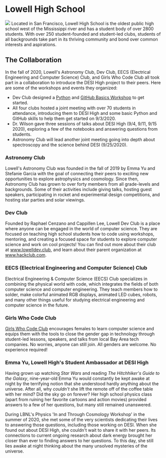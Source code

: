 # Lowell High School
![](https://github.com/michaelJwilson/DESI-HighSchool/blob/master/Partners/Lowell/images/LowellHighSchoolMainEntranceFromEuclyptausStreet.jpg)
Located in San Francisco, Lowell High School is the oldest public high school west of the Mississippi river and has a student body of over 2800 students. With over 250 student-founded and student-led clubs, students of all backgrounds take part in its thriving community and bond over common interests and aspirations. 

## The Collaboration
In the fall of 2020, Lowell's Astronomy Club, Dev Club, EECS (Electrical Engineering and Computer Science) Club, and Girls Who Code Club all took part in a collaboration to introduce the DESI High project to their peers. Here are some of the workshops and events they organized:

- Dev Club designed a [Python](https://www.lowelldev.club/workshop/desi-python-intro) and [GitHub Basics Workshop](https://www.lowelldev.club/workshop/github-intro) to get started.
- All four clubs hosted a joint meeting with over 70 students in attendance, introducing them to DESI High and some basic Python and GitHub skills to help them get started on 9/3/2020.
- Dr. Wilson gave three sessions of talks about DESI High (9/4, 9/11, 9/15 2020), exploring a few of the notebooks and answering questions from students.
- Astronomy Club will lead another joint meeting going into depth about spectroscopy and the science behind DESI (9/25/2020).

### Astronomy Club
Lowell's Astronomy Club was founded in the fall of 2019 by Emma Yu and Stefanie Garcia with the goal of connecting their peers to exciting new opportunities to explore astrophysics and cosmology. Since then, Astronomy Club has grown to over forty members from all grade-levels and backgrounds. Some of their activities include giving talks, hosting guest speakers, participating in rocket and experimental design competitions, and hosting star parties and solar viewings.

### Dev Club
Founded by Raphael Cenzano and Cappillen Lee, Lowell Dev Club is a place where anyone can be engaged in the world of computer science. They are focused on teaching high school students how to code using workshops, mentoring, and creating a focused space for students to explore computer science and work on cool projects! You can find out more about their club at www.lowelldev.club, and learn about their parent organization at www.hackclub.com.

### EECS (Electrical Engineering and Computer Science) Club
Electrical Engineering & Computer Science (EECS) Club specializes in combining the physical world with code, which integrates the fields of both computer science and computer engineering. They teach members how to solder, make colorful animated RGB displays, animated LED cubes, robots, and many other things useful for studying electrical engineering and computer science in the future.

### Girls Who Code Club
[Girls Who Code Club](https://girlswhocode.com/) encourages females to learn computer science and equips them with the tools to close the gender gap in technology through student-led lessons, speakers, and talks from local Bay Area tech companies.  No worries, anyone can still join. All genders are welcome. No experience required!

### Emma Yu, Lowell High's Student Ambassador at DESI High
Having grown up watching *Star Wars* and reading *The Hitchhiker's Guide to the Galaxy*, nine-year-old Emma Yu would constantly be kept awake at night by the terrifying notion that she understood hardly anything about the universe. After all, why *couldn't* she lift the remote off of the coffee table with her mind? Did the sky go on forever? Her high school physics class (apart from ruining her favorite cartoons and action movies) provided answers to a few of her questions, but many still remained unanswered.

During LBNL's Physics 'In and Through Cosmology Workshop' in the summer of 2020, she met some of the very scientists dedicating their lives to answering those questions, including those working on DESI. When she found out about DESI High, she couldn't wait to share it with her peers. Its connections to current ongoing research about dark energy brought her closer than ever to finding answers to her questions. To this day, she still lies awake at night thinking about the many unsolved mysteries of the universe.
